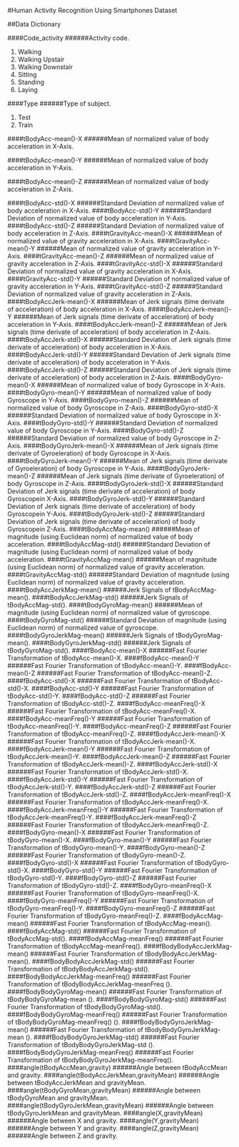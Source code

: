 #Human Activity Recognition Using Smartphones Dataset

##Data Dictionary

####Code_activity
######Activity code.
<ol>
<li>Walking</li>
<li>Walking Upstair</li>
<li>Walking Downstair</li>
<li>Sitting</li>
<li>Standing</li>
<li>Laying</li>
</ol>

####Type
######Type of subject.
<ol>
<li>Test</li>
<li>Train</li>
</ol>

####tBodyAcc-mean()-X
######Mean of normalized value of body acceleration in X-Axis.

####tBodyAcc-mean()-Y
######Mean of normalized value of body acceleration in Y-Axis.

####tBodyAcc-mean()-Z
######Mean of normalized value of body acceleration in Z-Axis.

####tBodyAcc-std()-X
######Standard Deviation of normalized value of body acceleration in X-Axis.
####tBodyAcc-std()-Y
######Standard Deviation of normalized value of body acceleration in Y-Axis.
####tBodyAcc-std()-Z
######Standard Deviation of normalized value of body acceleration in Z-Axis.
####tGravityAcc-mean()-X
######Mean of normalized value of gravity acceleration in X-Axis.
####tGravityAcc-mean()-Y
######Mean of normalized value of gravity acceleration in Y-Axis.
####tGravityAcc-mean()-Z
######Mean of normalized value of gravity acceleration in Z-Axis.
####tGravityAcc-std()-X
######Standard Deviation of normalized value of gravity acceleration in X-Axis.
####tGravityAcc-std()-Y
######Standard Deviation of normalized value of gravity acceleration in Y-Axis.
####tGravityAcc-std()-Z
######Standard Deviation of normalized value of gravity acceleration in Z-Axis.
####tBodyAccJerk-mean()-X
######Mean of Jerk signals (time derivate of acceleration) of body acceleration in X-Axis.
####tBodyAccJerk-mean()-Y
######Mean of Jerk signals (time derivate of acceleration) of body acceleration in Y-Axis.
####tBodyAccJerk-mean()-Z
######Mean of Jerk signals (time derivate of acceleration) of body acceleration in Z-Axis.
####tBodyAccJerk-std()-X
######Standard Deviation of Jerk signals (time derivate of acceleration) of body acceleration in X-Axis.
####tBodyAccJerk-std()-Y
######Standard Deviation of Jerk signals (time derivate of acceleration) of body acceleration in Y-Axis.
####tBodyAccJerk-std()-Z
######Standard Deviation of Jerk signals (time derivate of acceleration) of body acceleration in Z-Axis.
####tBodyGyro-mean()-X
######Mean of normalized value of body Gyroscope in X-Axis.
####tBodyGyro-mean()-Y
######Mean of normalized value of body Gyroscope in Y-Axis.
####tBodyGyro-mean()-Z
######Mean of normalized value of body Gyroscope in Z-Axis.
####tBodyGyro-std()-X
######Standard Deviation of normalized value of body Gyroscope in X-Axis.
####tBodyGyro-std()-Y
######Standard Deviation of normalized value of body Gyroscope in Y-Axis.
####tBodyGyro-std()-Z
######Standard Deviation of normalized value of body Gyroscope in Z-Axis.
####tBodyGyroJerk-mean()-X
######Mean of Jerk signals (time derivate of Gyroeleration) of body Gyroscope in X-Axis.
####tBodyGyroJerk-mean()-Y
######Mean of Jerk signals (time derivate of Gyroeleration) of body Gyroscope in Y-Axis.
####tBodyGyroJerk-mean()-Z
######Mean of Jerk signals (time derivate of Gyroeleration) of body Gyroscope in Z-Axis.
####tBodyGyroJerk-std()-X
######Standard Deviation of Jerk signals (time derivate of acceleration) of body Gyroscopein X-Axis.
####tBodyGyroJerk-std()-Y
######Standard Deviation of Jerk signals (time derivate of acceleration) of body Gyroscopein Y-Axis.
####tBodyGyroJerk-std()-Z
######Standard Deviation of Jerk signals (time derivate of acceleration) of body Gyroscopein Z-Axis.
####tBodyAccMag-mean()
######Mean of magnitude (using Euclidean norm) of normalized value of body acceleration.
####tBodyAccMag-std()
######Standard Deviation of magnitude (using Euclidean norm) of normalized value of body acceleration.
####tGravityAccMag-mean()
######Mean of magnitude (using Euclidean norm) of normalized value of gravity acceleration.
####tGravityAccMag-std()
######Standard Deviation of magnitude (using Euclidean norm) of normalized value of gravity acceleration.
####tBodyAccJerkMag-mean()
######Jerk Signals of tBodyAccMag-mean().
####tBodyAccJerkMag-std()
######Jerk Signals of tBodyAccMag-std().
####tBodyGyroMag-mean()
######Mean of magnitude (using Euclidean norm) of normalized value of gyroscope.
####tBodyGyroMag-std()
######Standard Deviation of magnitude (using Euclidean norm) of normalized value of gyroscope.
####tBodyGyroJerkMag-mean()
######Jerk Signals of tBodyGyroMag-mean().
####tBodyGyroJerkMag-std()
######Jerk Signals of tBodyGyroMag-std().
####fBodyAcc-mean()-X
######Fast Fourier Transformation of tBodyAcc-mean()-X.
####fBodyAcc-mean()-Y
######Fast Fourier Transformation of tBodyAcc-mean()-Y.
####fBodyAcc-mean()-Z
######Fast Fourier Transformation of tBodyAcc-mean()-Z.
####fBodyAcc-std()-X
######Fast Fourier Transformation of tBodyAcc-std()-X.
####fBodyAcc-std()-Y
######Fast Fourier Transformation of tBodyAcc-std()-Y.
####fBodyAcc-std()-Z
######Fast Fourier Transformation of tBodyAcc-std()-Z.
####fBodyAcc-meanFreq()-X
######Fast Fourier Transformation of tBodyAcc-meanFreq()-X.
####fBodyAcc-meanFreq()-Y
######Fast Fourier Transformation of tBodyAcc-meanFreq()-Y.
####fBodyAcc-meanFreq()-Z
######Fast Fourier Transformation of tBodyAcc-meanFreq()-Z.
####fBodyAccJerk-mean()-X
######Fast Fourier Transformation of tBodyAccJerk-mean()-X.
####fBodyAccJerk-mean()-Y
######Fast Fourier Transformation of tBodyAccJerk-mean()-Y.
####fBodyAccJerk-mean()-Z
######Fast Fourier Transformation of tBodyAccJerk-mean()-Z.
####fBodyAccJerk-std()-X
######Fast Fourier Transformation of tBodyAccJerk-std()-X.
####fBodyAccJerk-std()-Y
######Fast Fourier Transformation of tBodyAccJerk-std()-Y.
####fBodyAccJerk-std()-Z
######Fast Fourier Transformation of tBodyAccJerk-std()-Z.
####fBodyAccJerk-meanFreq()-X
######Fast Fourier Transformation of tBodyAccJerk-meanFreq()-X.
####fBodyAccJerk-meanFreq()-Y
######Fast Fourier Transformation of tBodyAccJerk-meanFreq()-Y.
####fBodyAccJerk-meanFreq()-Z
######Fast Fourier Transformation of tBodyAccJerk-meanFreq()-Z.
####fBodyGyro-mean()-X
######Fast Fourier Transformation of tBodyGyro-mean()-X.
####fBodyGyro-mean()-Y
######Fast Fourier Transformation of tBodyGyro-mean()-Y.
####fBodyGyro-mean()-Z
######Fast Fourier Transformation of tBodyGyro-mean()-Z.
####fBodyGyro-std()-X
######Fast Fourier Transformation of tBodyGyro-std()-X.
####fBodyGyro-std()-Y
######Fast Fourier Transformation of tBodyGyro-std()-Y.
####fBodyGyro-std()-Z
######Fast Fourier Transformation of tBodyGyro-std()-Z.
####fBodyGyro-meanFreq()-X
######Fast Fourier Transformation of tBodyGyro-meanFreq()-X.
####fBodyGyro-meanFreq()-Y
######Fast Fourier Transformation of tBodyGyro-meanFreq()-Y.
####fBodyGyro-meanFreq()-Z
######Fast Fourier Transformation of tBodyGyro-meanFreq()-Z.
####fBodyAccMag-mean()
######Fast Fourier Transformation of tBodyAccMag-mean().
####fBodyAccMag-std()
######Fast Fourier Transformation of tBodyAccMag-std().
####fBodyAccMag-meanFreq()
######Fast Fourier Transformation of tBodyAccMag-meanFreq().
####fBodyBodyAccJerkMag-mean()
######Fast Fourier Transformation of tBodyBodyAccJerkMag-mean().
####fBodyBodyAccJerkMag-std()
######Fast Fourier Transformation of tBodyBodyAccJerkMag-std().
####fBodyBodyAccJerkMag-meanFreq()
######Fast Fourier Transformation of tBodyBodyAccJerkMag-meanFreq ().
####fBodyBodyGyroMag-mean()
######Fast Fourier Transformation of tBodyBodyGyroMag-mean ().
####fBodyBodyGyroMag-std()
######Fast Fourier Transformation of tBodyBodyGyroMag-std().
####fBodyBodyGyroMag-meanFreq()
######Fast Fourier Transformation of tBodyBodyGyroMag-meanFreq() ().
####fBodyBodyGyroJerkMag-mean()
######Fast Fourier Transformation of tBodyBodyGyroJerkMag-mean ().
####fBodyBodyGyroJerkMag-std()
######Fast Fourier Transformation of tBodyBodyGyroJerkMag-std ().
####fBodyBodyGyroJerkMag-meanFreq()
######Fast Fourier Transformation of tBodyBodyGyroJerkMag-meanFreq().
####angle(tBodyAccMean,gravity)
######Angle between tBodyAccMean and gravity.
####angle(tBodyAccJerkMean,gravityMean)
######Angle between tBodyAccJerkMean and gravityMean.
####angle(tBodyGyroMean,gravityMean)
######Angle between tBodyGyroMean and gravityMean.
####angle(tBodyGyroJerkMean,gravityMean)
######Angle between tBodyGyroJerkMean and gravityMean.
####angle(X,gravityMean)
######Angle between X and gravity.
####angle(Y,gravityMean)
######Angle between Y and gravity.
####angle(Z,gravityMean)
######Angle between Z and gravity.
